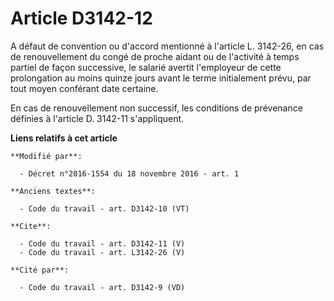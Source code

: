 # Article D3142-12

A défaut de convention ou d'accord mentionné à l'article L. 3142-26, en cas de renouvellement du congé de proche aidant ou de
l'activité à temps partiel de façon successive, le salarié avertit l'employeur de cette prolongation au moins quinze jours
avant le terme initialement prévu, par tout moyen conférant date certaine. 

En cas de renouvellement non successif, les conditions de prévenance définies à l'article D. 3142-11 s'appliquent.

**Liens relatifs à cet article**

	**Modifié par**:

	  - Décret n°2016-1554 du 18 novembre 2016 - art. 1

	**Anciens textes**:

	  - Code du travail - art. D3142-10 (VT)

	**Cite**:

	  - Code du travail - art. D3142-11 (V)
	  - Code du travail - art. L3142-26 (V)

	**Cité par**:

	  - Code du travail - art. D3142-9 (VD)
